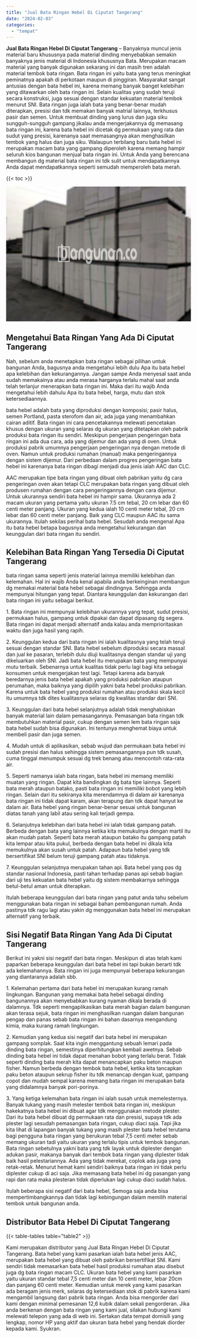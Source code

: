 ```yaml
---
title: "Jual Bata Ringan Hebel Di Ciputat Tangerang"
date: "2024-02-03"
categories: 
  - "tempat"
---
```


**Jual Bata Ringan Hebel Di Ciputat Tangerang** – Banyaknya muncul jenis material baru khususnya pada material dinding menyebabkan semakin banyaknya jenis material di Indonesia khususnya Bata. Merupakan macam material yang banyak digunakan sekarang ini dan masih tren adalah material tembok bata ringan. Bata ringan ini yaitu bata yang terus meningkat peminatnya apakah di perkotaan maupun di pinggiran. Masyarakat sangat antusias dengan bata hebel ini, karena memang banyak banget kelebihan yang ditawarkan oleh bata ringan ini. Selain kualitas yang sudah teruji secara konstruksi, juga sesuai dengan standar kekuatan material tembok menurut SNI. Bata ringan juga ialah bata yang benar-benar mudah diterapkan, presisi dan tdk memakan banyak matrial lainnya, terkhusus pasir dan semen. Untuk membuat dinding yang lurus dan juga siku sungguh-sungguh gampang jikalau anda mengerjakannya dg memasang bata ringan ini, karena bata hebel ini dicetak dg permukaan yang rata dan sudut yang presisi, karenanya saat memasangnya akan menghasilkan tembok yang halus dan juga siku. Walaupun terbilang baru bata hebel ini merupakan macam bata yang gampang diperoleh karena memang hampir seluruh kios bangunan menjual bata ringan ini. Untuk Anda yang berencana membangun dg material bata ringan ini tdk sulit untuk mendapatkannya Anda dapat mendapatkannya seperti semudah memperoleh bata merah.

{{< toc >}}

![Jual Bata Ringan Hebel Di Ciputat Tangerang](/images/jual-hebel-murah-43.png)

## Mengetahui Bata Ringan Yang Ada Di Ciputat Tangerang

Nah, sebelum anda menetapkan bata ringan sebagai pilihan untuk bangunan Anda, bagusnya anda mengetahui lebih dulu Apa itu bata hebel apa kelebihan dan kekurangannya. Jangan sampe Anda menyesal saat anda sudah memakainya atau anda merasa harganya terlalu mahal saat anda telah terlanjur menerapkan bata ringan ini. Maka dari itu wajib Anda mengetahui lebih dahulu Apa itu bata hebel, harga, mutu dan stok ketersediaannya.

bata hebel adalah bata yang diproduksi dengan komposisi; pasir halus, semen Portland, pasta sterofom dan air, ada juga yang menambahkan cairan aditif. Bata ringan ini cara pencetakannya melewati pencetakan khusus dengan ukuran yang selaras dg ukuran yang ditetapkan oleh pabrik produksi bata ringan itu sendiri. Meskipun pengerjaan pengeringan bata ringan ini ada dua cara, ada yang dijemur dan ada yang di oven. Untuk produksi pabrik umumnya pengerjaan pengeringan nya dengan metode di oven. Namun untuk produksi rumahan (manual) maka pengeringannya dengan sistem dijemur. Dari perbedaan dalam progres pengeringan bata hebel ini karenanya bata ringan dibagi menjadi dua jenis ialah AAC dan CLC.

AAC merupakan tipe bata ringan yang dibuat oleh pabrikan yaitu dg cara pengeringan oven akan tetapi CLC merupakan bata ringan yang dibuat oleh produsen rumahan dengan cara pengeringannya dengan cara dijemur. Untuk ukurannya sendiri bata hebel ini hampir sama. Ukurannya ada 2 macam ukuran yang pertama yaitu ukuran 7.5 cm tebal, 20 cm lebar dan 60 centi meter panjang. Ukuran yang kedua ialah 10 centi meter tebal, 20 cm lebar dan 60 centi meter panjang. Baik yang CLC maupun AAC itu sama ukurannya. Itulah sekilas perihal bata hebel. Sesudah anda mengenal Apa itu bata hebel betapa bagusnya anda mengetahui kekurangan dan keunggulan dari bata ringan itu sendiri.

## Kelebihan Bata Ringan Yang Tersedia Di Ciputat Tangerang

bata ringan sama seperti jenis material lainnya memiliki kelebihan dan kelemahan. Hal ini wajib Anda kenal apabila anda berkeinginan membangun dg memakai material bata hebel sebagai dindingnya. Sehingga anda mempunyai hitungan yang tepat. Diantara keunggulan dan kekurangan dari bata ringan ini yaitu sebagai berikut.

1\. Bata ringan ini mempunyai kelebihan ukurannya yang tepat, sudut presisi, permukaan halus, gampang untuk dipakai dan dapat dipasang dg segera. Bata ringan ini dapat menjadi alternatif anda kalau anda memprioritaskan waktu dan juga hasil yang rapih.

2\. Keunggulan kedua dari bata ringan ini ialah kualitasnya yang telah teruji sesuai dengan standar SNI. Bata hebel sebelum diproduksi secara massal dan jual ke pasaran, terlebih dulu diuji kualitasnya dengan standar uji yang dikeluarkan oleh SNI. Jadi bata hebel itu merupakan bata yang mempunyai mutu terbaik. Sebenarnya untuk kualitas tidak perlu lagi bagi kita sebagai konsumen untuk mengerjakan test lagi. Tetapi karena ada banyak beredarnya jenis bata hebel apakah yang produksi pabrikan ataupun perumahan, maka baiknya yang dipilih yakni bata hebel produksi pabrikan. Karena untuk bata hebel yang produksi rumahan atau produksi skala kecil itu umumnya tdk dites kualitasnya selaras dg kwalitas standar dari SNI.

3\. Keunggulan dari bata hebel selanjutnya adalah tidak menghabiskan banyak material lain dalam pemasangannya. Pemasangan bata ringan tdk membutuhkan material pasir, cukup dengan semen lem bata ringan saja bata hebel sudah bisa digunakan. Ini tentunya menghemat biaya untuk membeli pasir dan juga semen.

4\. Mudah untuk di aplikasikan, sebab wujud dan permukaan bata hebel ini sudah presisi dan halus sehingga sistem pemasangannya pun tdk susah, cuma tinggal menumpuk sesuai dg trek benang atau mencontoh rata-rata air.

5\. Seperti namanya ialah bata ringan, bata hebel ini memang memiliki muatan yang ringan. Dapat kita bandingkan dg bata tipe lainnya. Seperti bata merah ataupun batako, pasti bata ringan ini memiliki bobot yang lebih ringan. Selain dari itu sekiranya kita merendamnya di dalam air karenanya bata ringan ini tidak dapat karam, akan terapung dan tdk dapat hanyut ke dalam air. Bata hebel yang ringan benar-benar sesuai untuk bangunan diatas tanah yang labil atau sering kali terjadi gempa.

6\. Selanjutnya kelebihan dari bata hebel ini ialah tidak gampang patah. Berbeda dengan bata yang lainnya ketika kita memukulnya dengan martil itu akan mudah patah. Seperti bata merah ataupun batako itu gampang patah kita lempar atau kita pukul, berbeda dengan bata hebel ini dikala kita memukulnya akan susah untuk patah. Adapaun bata hebel yang tdk bersertifikat SNI belum teruji gampang patah atau tidaknya.

7\. Keunggulan selanjutnya merupakan tahan api. Bata hebel yang pas dg standar nasional Indonesia, pasti tahan terhadap panas api sebab bagian dari uji tes kekuatan bata hebel yaitu dg sistem membakarnya sehingga betul-betul aman untuk diterapkan.

Itulah beberapa keunggulan dari bata ringan yang patut anda tahu sebelum menggunakan bata ringan ini sebagai bahan pembangunan rumah. Anda pastinya tdk ragu lagi atau yakin dg menggunakan bata hebel ini merupakan alternatif yang terbaik.

## Sisi Negatif Bata Ringan Yang Ada Di Ciputat Tangerang

Berikut ini yakni sisi negatif dari bata ringan. Meskipun di atas telah kami paparkan beberapa keunggulan dari bata hebel ini tapi bukan berarti tdk ada kelemahannya. Bata ringan ini juga mempunyai beberapa kekurangan yang diantaranya adalah sbb.

1\. Kelemahan pertama dari bata hebel ini merupakan kurang ramah lingkungan. Bangunan yang memakai bata hebel sebagai dinding bangunannya akan menyebabkan kurang nyaman dikala berada di dalamnya. Tdk seperti mengaplikasikan bata merah bagian dalam bangunan akan terasa sejuk, bata ringan ini menghasilkan ruangan dalam bangunan pengap dan panas sebab bata ringan ini bahan dasarnya mengandung kimia, maka kurang ramah lingkungan.

2\. Kemudian yang kedua sisi negatif dari bata hebel ini merupakan gampang somplak. Saat kita ingin menggantung sebuah lemari pada dinding bata ringan, semestinya diperhitungkan kembali awetnya. Sebab dinding bata hebel ini tidak dapat menahan bobot yang terlalu berat. Tidak seperti dinding bata merah kita dapat menancapkan paku beton maupun fisher. Namun berbeda dengan tembok bata hebel, ketika kita tancapkan paku beton ataupun sekrup fisher itu tdk menancap dengan kuat, gampang copot dan mudah sempal karena memang bata ringan ini merupakan bata yang didalamnya banyak pori-porinya.

3\. Yang ketiga kelemahan bata ringan ini ialah susah untuk memelesternya. Banyak tukang yang masih melester tembok bata ringan ini, meskipun hakekatnya bata hebel ini dibuat agar tdk menggunakan metode plester. Dari itu bata hebel dibuat dg permukaan rata dan presisi, supaya tdk ada plester lagi sesudah pemasangan bata ringan, cukup diaci saja. Tapi jika kita lihat di lapangan banyak tukang yang masih plester bata hebel terutama bagi pengguna bata ringan yang berukuran tebal 7,5 centi meter sebab memang ukuran tadi yaitu ukuran yang terlalu tipis untuk tembok bangunan. Bata ringan sebetulnya yakni bata yang tdk layak untuk diplester dengan adukan pasir, makanya banyak dari tembok bata ringan yang diplester tidak baik hasil pelestariannya. Ada yang tidak merekat, coplok ada juga yang retak-retak. Menurut hemat kami sendiri baiknya bata ringan ini tidak perlu diplester cukup di aci saja. Jika memasang bata hebel ini dg pasangan yang rapi dan rata maka plesteran tidak diperlukan lagi cukup diaci sudah halus.

Itulah beberapa sisi negatif dari bata hebel, Semoga saja anda bisa mempertimbangkannya dan tidak lagi kebingungan dalam memilih material tembok untuk bangunan anda.

## Distributor Bata Hebel Di Ciputat Tangerang

{{< table-tables table="table2" >}}

Kami merupakan distributor yang Jual Bata Ringan Hebel Di Ciputat Tangerang. Bata hebel yang kami pasarkan ialah bata hebel jenis AAC, merupakan bata hebel yang dibuat oleh pabrikan bersertifikat SNI. Kami sendiri tidak memasarkan bata hebel hasil produksi rumahan atau disebut juga dg bata ringan macam CLC. Ukuran bata hebel yang kami pasarkan yaitu ukuran standar tebal 7,5 centi meter dan 10 centi meter, lebar 20cm dan panjang 60 centi meter. Kemudian untuk merek yang kami pasarkan ada beragam jenis merk, selaras dg ketersediaan stok di pabrik karena kami mengambil langsung dari pabrik bata ringan. Anda bisa mengorder dari kami dengan minimal pemesanan 12,6 kubik dalam sekali pengorderan. Jika anda berkenan dengan bata ringan yang kami jual, silakan hubungi kami melewati telepon yang ada di web ini. Sertakan data tempat domisili yang lengkap, nomor HP yang aktif dan ukuran bata hebel yang hendak diorder kepada kami. Syukran.
